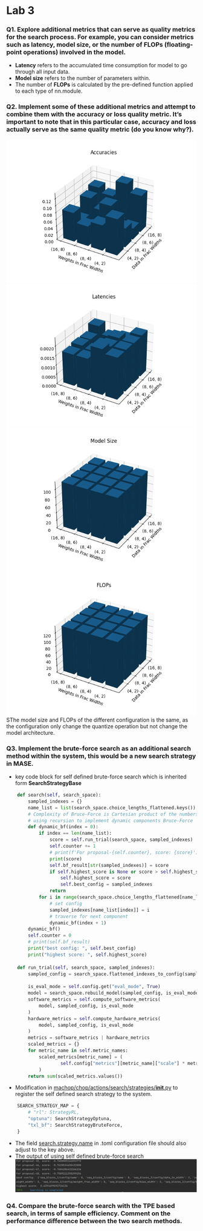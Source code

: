 # Lab 3
### Q1. Explore additional metrics that can serve as quality metrics for the search process. For example, you can consider metrics such as latency, model size, or the number of FLOPs (floating-point operations) involved in the model.
- **Latency** refers to the accumulated time consumption for model to go through all input data.
- **Model size** refers to the number of parameters within.
- The number of **FLOPs** is calculated by the pre-defined function applied to each type of nn.module.
### Q2. Implement some of these additional metrics and attempt to combine them with the accuracy or loss quality metric. It’s important to note that in this particular case, accuracy and loss actually serve as the same quality metric (do you know why?).
![accuracy](img/lab3_q2_acc.png)
![latency](img/lab3_q2_latency.png)
![model size](img/lab3_q2_size.png)
![flops](img/lab3_q2_flops.png)
SThe model size and FLOPs of the different configuration is the same, as the configuration only change the quantize operation but not change the model architecture. 
### Q3. Implement the brute-force search as an additional search method within the system, this would be a new search strategy in MASE.
- key code block for self defined brute-force search which is inherited form **SearchStrategyBase**
```python
    def search(self, search_space):
        sampled_indexes = {}
        name_list = list(search_space.choice_lengths_flattened.keys())
        # Complexity of Bruce-Force is Cartesian product of the numbers of possible choices of each component
        # using recursion to implement dynamic components Bruce-Force
        def dynamic_bf(index = 0):
            if index == len(name_list):
                score = self.run_trial(search_space, sampled_indexes)
                self.counter += 1
                # print(f'For proposal-{self.counter}, score: {score}')
                print(score)
                self.bf_result[str(sampled_indexes)] = score
                if self.highest_score is None or score > self.highest_score:
                    self.highest_score = score
                    self.best_config = sampled_indexes
                return
            for i in range(search_space.choice_lengths_flattened[name_list[index]]):
                # set config
                sampled_indexes[name_list[index]] = i
                # traverse for next component
                dynamic_bf(index + 1)
        dynamic_bf()
        self.counter = 0
        # print(self.bf_result)
        print("best config: ", self.best_config)
        print("highest score: ", self.highest_score)

    def run_trial(self, search_space, sampled_indexes):
        sampled_config = search_space.flattened_indexes_to_config(sampled_indexes)

        is_eval_mode = self.config.get("eval_mode", True)
        model = search_space.rebuild_model(sampled_config, is_eval_mode)
        software_metrics = self.compute_software_metrics(
            model, sampled_config, is_eval_mode
        )
        hardware_metrics = self.compute_hardware_metrics(
            model, sampled_config, is_eval_mode
        )
        metrics = software_metrics | hardware_metrics
        scaled_metrics = {}
        for metric_name in self.metric_names:
            scaled_metrics[metric_name] = (
                    self.config["metrics"][metric_name]["scale"] * metrics[metric_name]
            )
        return sum(scaled_metrics.values())
```
- Modification in <u>machop/chop/actions/search/strategies/__init__.py</u> to register the self defined search strategy to the system.
```python
    SEARCH_STRATEGY_MAP = {
        # "rl": StrategyRL,
        "optuna": SearchStrategyOptuna,
        "txl_bf": SearchStrategyBruteForce,
    }
```
- The field <u>search.strategy.name</u> in .toml configuration file should also adjust to the key above.
- The output of using self defined brute-force search
![output for self defined bruce-force search](img/lab3_q3_bf_output.png)
### Q4. Compare the brute-force search with the TPE based search, in terms of sample efficiency. Comment on the performance difference between the two search methods.

